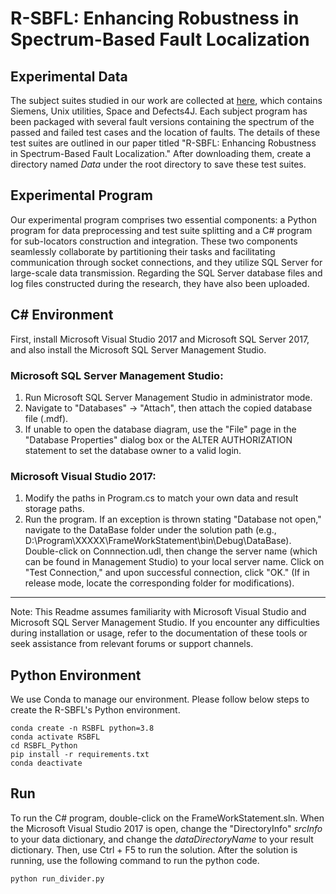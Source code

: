 # R-SBFL: Enhancing Robustness in Spectrum-Based Fault Localization
## Experimental Data
The subject suites studied in our work are collected at [here](https://www.dropbox.com/scl/fi/rgblrvo2h8ztlwsr39us5/Data.zip?rlkey=hgcnmz863fvhd4ecet9qn9y4n&dl=0), which contains Siemens, Unix utilities, Space and Defects4J. Each subject program has been packaged with several fault versions containing the spectrum of the passed and failed test cases and the location of faults. The details of these test suites are outlined in our paper titled "R-SBFL: Enhancing Robustness in Spectrum-Based Fault Localization." After downloading them, create a directory named _Data_ under the root directory to save these test suites.
## Experimental Program
Our experimental program comprises two essential components: a Python program for data preprocessing and test suite splitting and a C# program for sub-locators construction and integration. These two components seamlessly collaborate by partitioning their tasks and facilitating communication through socket connections, and they utilize SQL Server for large-scale data transmission. Regarding the SQL Server database files and log files constructed during the research, they have also been uploaded.
## C# Environment
First, install Microsoft Visual Studio 2017 and Microsoft SQL Server 2017, and also install the Microsoft SQL Server Management Studio.
### Microsoft SQL Server Management Studio:
1. Run Microsoft SQL Server Management Studio in administrator mode.
2. Navigate to "Databases" -> "Attach", then attach the copied database file (.mdf).
3. If unable to open the database diagram, use the "File" page in the "Database Properties" dialog box or the ALTER AUTHORIZATION statement to set the database owner to a valid login.
### Microsoft Visual Studio 2017:
1. Modify the paths in Program.cs to match your own data and result storage paths.
2. Run the program. If an exception is thrown stating "Database not open," navigate to the DataBase folder under the solution path (e.g., D:\Program\XXXXX\FrameWorkStatement\bin\Debug\DataBase\). Double-click on Connnection.udl, then change the server name (which can be found in Management Studio) to your local server name. Click on "Test Connection," and upon successful connection, click "OK." (If in release mode, locate the corresponding folder for modifications).
---
Note: This Readme assumes familiarity with Microsoft Visual Studio and Microsoft SQL Server Management Studio. If you encounter any difficulties during installation or usage, refer to the documentation of these tools or seek assistance from relevant forums or support channels.
## Python Environment
We use Conda to manage our environment. Please follow below steps to create the R-SBFL's Python environment.
  ```
  conda create -n RSBFL python=3.8
  conda activate RSBFL
  cd RSBFL_Python
  pip install -r requirements.txt
  conda deactivate
  ```
## Run
To run the C# program, double-click on the FrameWorkStatement.sln. When the Microsoft Visual Studio 2017 is open, 
change the "DirectoryInfo" _srcInfo_ to your data dictionary, and change the _dataDirectoryName_ to your result dictionary. Then, use Ctrl + F5 to run the solution. After the solution is running, use the following command to run the python code.
  ```
  python run_divider.py
  ```
